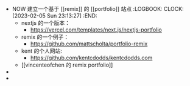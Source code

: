 - NOW 建立一个基于 [[remix]] 的 [[portfolio]] 站点
  :LOGBOOK:
  CLOCK: [2023-02-05 Sun 23:13:27]
  :END:
	- nextjs 的一个版本：
		- https://vercel.com/templates/next.js/nextjs-portfolio
	- remix 的一个例子：
		- https://github.com/mattscholta/portfolio-remix
	- kent 的个人网站:
		- https://github.com/kentcdodds/kentcdodds.com
	- [[vincenteofchen 的 remix portfolio]]
-
-